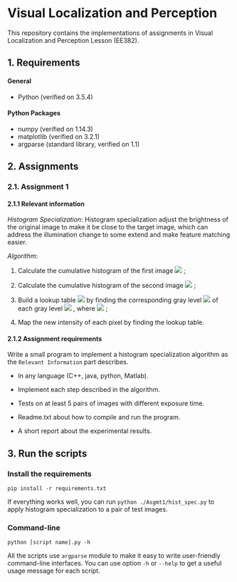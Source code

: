﻿# Visual Localization and Perception
 
 This repository contains the implementations of assignments in Visual Localization and Perception Lesson (EE382).

## 1. Requirements
#### General
- Python (verified on 3.5.4)

#### Python Packages
- numpy (verified on 1.14.3)
- matplotlib (verified on 3.2.1)
- argparse (standard library, verified on 1.1)

## 2. Assignments
### 2.1. Assignment 1
#### 2.1.1 Relevant information
*Histogram Specialization*: Histogram specialization adjust the brightness of the original image to make it be close to the target image, which can address the illumination change to some extend and make feature matching easier.

*Algorithm*:

1. Calculate the cumulative histogram of the first image  <img src="http://latex.codecogs.com/svg.latex?f_1(I)" />  ;

2. Calculate the cumulative histogram of the second image  <img src="http://latex.codecogs.com/svg.latex?f_2(I^{'})" />  ;

3. Build a lookup table  <img src="http://latex.codecogs.com/svg.latex?I%5E%7B%27%7D%20%3D%20f_2%5E%7B-1%7D%20%5Ccirc%20f_1%28I%29" />  by finding the corresponding gray level  <img src="http://latex.codecogs.com/svg.latex?I_j^{'}" />  of each gray level  <img src="http://latex.codecogs.com/svg.latex?I_i" />  , where  <img src="http://latex.codecogs.com/svg.latex?I_j%5E%7B%27%7D%20%3D%20argmin_j%20%7Cf_1%28I_i%29%20-%20f_2%28I_j%5E%7B%27%7D%29%7C" />  ;

4. Map the new intensity of each pixel by finding the lookup table.

#### 2.1.2 Assignment requirements
Write a small program to implement a histogram specialization algorithm as the `Relevant Information` part describes.

- In any language (C++, java, python, Matlab).

- Implement each step described in the algorithm.

- Tests on at least 5 pairs of images with different exposure time.

- Readme.txt about how to compile and run the program.

- A short report about the experimental results.

## 3. Run the scripts

### Install the requirements

```
pip install -r requirements.txt
```

If everything works well, you can run `python ./Asgmt1/hist_spec.py` to apply histogram specialization to a pair of test images.

### Command-line

```
python [script name].py -h
```

All the scripts use `argparse` module to make it easy to write user-friendly command-line interfaces. You can use option `-h` or `--help` to get a useful usage message for each script.
